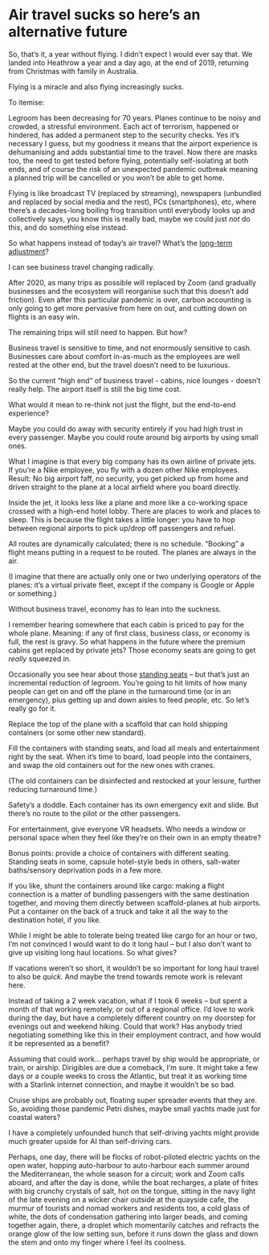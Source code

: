 # Air travel sucks so here’s an alternative future

So, that’s it, a year without flying. I didn’t expect I would ever say that.
We landed into Heathrow a year and a day ago, at the end of 2019, returning
from Christmas with family in Australia.

Flying is a miracle and also flying increasingly sucks.

To itemise:

Legroom has been decreasing for 70 years. Planes continue to be noisy and
crowded, a stressful environment. Each act of terrorism, happened or hindered,
has added a permanent step to the security checks. Yes it’s necessary I guess,
but my goodness it means that the airport experience is dehumanising and adds
substantial time to the travel. Now there are masks too, the need to get
tested before flying, potentially self-isolating at both ends, and of course
the risk of an unexpected pandemic outbreak meaning a planned trip will be
cancelled or you won’t be able to get home.

Flying is like broadcast TV (replaced by streaming), newspapers (unbundled and
replaced by social media and the rest), PCs (smartphones), etc, where there’s
a decades-long boiling frog transition until everybody looks up and
collectively says, you know this is really bad, maybe we could just _not_ do
this, and do something else instead.

So what happens instead of today’s air travel? What’s the [long-term
adjustment](/home/2020/12/29/adapting)?

I can see business travel changing radically.

After 2020, as many trips as possible will replaced by Zoom (and gradually
businesses and the ecosystem will reorganise such that this doesn’t add
friction). Even after this particular pandemic is over, carbon accounting is
only going to get more pervasive from here on out, and cutting down on flights
is an easy win.

The remaining trips will still need to happen. But how?

Business travel is sensitive to time, and not enormously sensitive to cash.
Businesses care about comfort in-as-much as the employees are well rested at
the other end, but the travel doesn’t need to be luxurious.

So the current “high end” of business travel - cabins, nice lounges - doesn’t
really help. The airport itself is still the big time cost.

What would it mean to re-think not just the flight, but the end-to-end
experience?

Maybe you could do away with security entirely if you had high trust in every
passenger. Maybe you could route around big airports by using small ones.

What I imagine is that every big company has its own airline of private jets.
If you’re a Nike employee, you fly with a dozen other Nike employees. Result:
No big airport faff, no security, you get picked up from home and driven
straight to the plane at a local airfield where you board directly.

Inside the jet, it looks less like a plane and more like a co-working space
crossed with a high-end hotel lobby. There are places to work and places to
sleep. This is because the flight takes a little longer: you have to hop
between regional airports to pick up/drop off passengers and refuel.

All routes are dynamically calculated; there is no schedule. “Booking” a
flight means putting in a request to be routed. The planes are always in the
air.

(I imagine that there are actually only one or two underlying operators of the
planes: it’s a virtual private fleet, except if the company is Google or Apple
or something.)

Without business travel, economy has to lean into the suckness.

I remember hearing somewhere that each cabin is priced to pay for the whole
plane. Meaning: if any of first class, business class, or economy is full, the
rest is gravy. So what happens in the future where the premium cabins get
replaced by private jets? Those economy seats are going to get _really_
squeezed in.

Occasionally you see hear about those [standing
seats](https://en.wikipedia.org/wiki/Vertical_seat) – but that’s just an
incremental reduction of legroom. You’re going to hit limits of how many
people can get on and off the plane in the turnaround time (or in an
emergency), plus getting up and down aisles to feed people, etc. So let’s
really go for it.

Replace the top of the plane with a scaffold that can hold shipping containers
(or some other new standard).

Fill the containers with standing seats, and load all meals and entertainment
right by the seat. When it’s time to board, load people into the containers,
and swap the old containers out for the new ones with cranes.

(The old containers can be disinfected and restocked at your leisure, further
reducing turnaround time.)

Safety’s a doddle. Each container has its own emergency exit and slide. But
there’s no route to the pilot or the other passengers.

For entertainment, give everyone VR headsets. Who needs a window or personal
space when they feel like they’re on their own in an empty theatre?

Bonus points: provide a choice of containers with different seating. Standing
seats in some, capsule hotel-style beds in others, salt-water baths/sensory
deprivation pods in a few more.

If you like, shunt the containers around like cargo: making a flight
connection is a matter of bundling passengers with the same destination
together, and moving them directly between scaffold-planes at hub airports.
Put a container on the back of a truck and take it all the way to the
destination hotel, if you like.

While I might be able to tolerate being treated like cargo for an hour or two,
I’m not convinced I would want to do it long haul – but I also don’t want to
give up visiting long haul locations. So what gives?

If vacations weren’t so short, it wouldn’t be so important for long haul
travel to also be _quick._ And maybe the trend towards remote work is relevant
here.

Instead of taking a 2 week vacation, what if I took 6 weeks – but spent a
month of that working remotely, or out of a regional office. I’d love to work
during the day, but have a completely different country on my doorstep for
evenings out and weekend hiking. Could that work? Has anybody tried
negotiating something like this in their employment contract, and how would it
be represented as a benefit?

Assuming that could work… perhaps travel by ship would be appropriate, or
train, or airship. Dirigibles are due a comeback, I’m sure. It might take a
few days or a couple weeks to cross the Atlantic, but treat it as working time
with a Starlink internet connection, and maybe it wouldn’t be so bad.

Cruise ships are probably out, floating super spreader events that they are.
So, avoiding those pandemic Petri dishes, maybe small yachts made just for
coastal waters?

I have a completely unfounded hunch that self-driving yachts might provide
much greater upside for AI than self-driving cars.

Perhaps, one day, there will be flocks of robot-piloted electric yachts on the
open water, hopping auto-harbour to auto-harbour each summer around the
Mediterranean, the whole season for a circuit; work and Zoom calls aboard, and
after the day is done, while the boat recharges, a plate of frites with big
crunchy crystals of salt, hot on the tongue, sitting in the navy light of the
late evening on a wicker chair outside at the quayside cafe, the murmur of
tourists and nomad workers and residents too, a cold glass of white, the dots
of condensation gathering into larger beads, and coming together again, there,
a droplet which momentarily catches and refracts the orange glow of the low
setting sun, before it runs down the glass and down the stem and onto my
finger where I feel its coolness.
